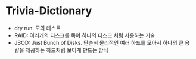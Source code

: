 # Trivia-Dictionary

- dry run: 모의 테스트
- RAID: 여러개의 디스크를 묶어 하나의 디스크 처럼 사용하는 기술
- JBOD: Just Bunch of Disks. 단순히 물리적인 여러 하드를 모아서 하나의 큰 용량을 제공하는 하드처럼 보이게 만드는 방식